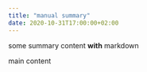 ```yaml
---
title: "manual summary"
date: 2020-10-31T17:00:00+02:00
---
```


some summary content **with** markdown

<!--more-->

main content